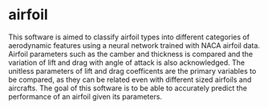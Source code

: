 # airfoil

This software is aimed to classify airfoil types into different categories of aerodynamic features using a neural network trained with NACA airfoil data. Airfoil parameters such as the camber and thickness is compared and the variation of lift and drag with angle of attack is also acknowledged. The unitless parameters of lift and drag coefficents are the primary variables to be compared, as they can be related even with different sized airfoils and aircrafts. The goal of this software is to be able to accurately predict the performance of an airfoil given its parameters. 
